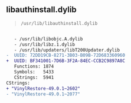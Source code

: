 ## libauthinstall.dylib

> `/usr/lib/libauthinstall.dylib`

```diff

   - /usr/lib/libobjc.A.dylib
   - /usr/lib/libz.1.dylib
   - /usr/lib/updaters/libT200Updater.dylib
-  UUID: 72DD19CB-8271-3B03-B09B-72D683360960
+  UUID: BF341001-7D6B-3F2A-84EC-CCB2C9897A8C
   Functions: 1874
   Symbols:   5433
   CStrings:  5941
CStrings:
+ "VinylRestore-49.0.1~2602"
- "VinylRestore-49.0.1~2077"

```
